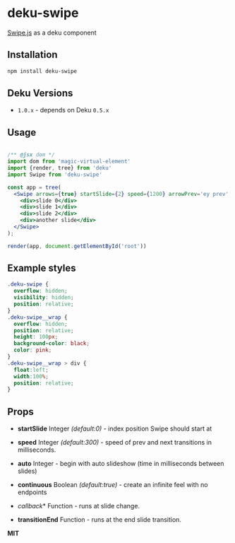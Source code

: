 # deku-swipe
[Swipe.js](http://swipejs.com) as a deku component

## Installation

```sh
npm install deku-swipe
```

## Deku Versions

- `1.0.x` - depends on Deku `0.5.x`

## Usage

```jsx

/** @jsx dom */
import dom from 'magic-virtual-element'
import {render, tree} from 'deku'
import Swipe from 'deku-swipe'

const app = tree(	
  <Swipe arrows={true} startSlide={2} speed={1200} arrowPrev='ey prev' arrowNext='ey next'>
    <div>slide 0</div>
    <div>slide 1</div>
    <div>slide 2</div>
    <div>another slide</div>
  </Swipe>
);

render(app, document.getElementById('root'))
```

## Example styles

```css
.deku-swipe {
  overflow: hidden;
  visibility: hidden;
  position: relative;
}
.deku-swipe__wrap {
  overflow: hidden;
  position: relative;
  height: 100px;
  background-color: black;
  color: pink;
}
.deku-swipe__wrap > div {
  float:left;
  width:100%;
  position: relative;
}
```

## Props


- **startSlide** Integer *(default:0)* - index position Swipe should start at

- **speed** Integer *(default:300)* - speed of prev and next transitions in milliseconds.

- **auto** Integer - begin with auto slideshow (time in milliseconds between slides)

- **continuous** Boolean *(default:true)* - create an infinite feel with no endpoints

- *callback** Function - runs at slide change.

- **transitionEnd** Function - runs at the end slide transition.

**MIT**